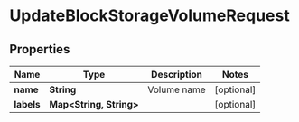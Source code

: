 

# UpdateBlockStorageVolumeRequest


## Properties

| Name | Type | Description | Notes |
|------------ | ------------- | ------------- | -------------|
|**name** | **String** | Volume name |  [optional] |
|**labels** | **Map&lt;String, String&gt;** |  |  [optional] |



